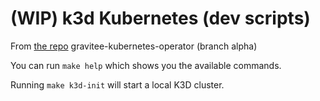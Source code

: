 # (WIP) k3d Kubernetes (dev scripts)

From [the repo](https://github.com/gravitee-io/gravitee-kubernetes-operator/tree/alpha) gravitee-kubernetes-operator (branch alpha)

You can run `make help` which shows you the available commands.

Running `make k3d-init` will start a local K3D cluster.

